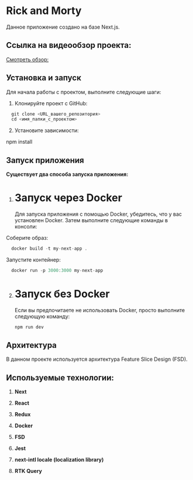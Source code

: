 # Rick and Morty

Данное приложение создано на базе Next.js.

## Ссылка на видеообзор проекта:

[Смотреть обзор:](https://drive.google.com/file/d/12uLGFcZb9KqDgV5la5Uq4Etyb76OVyM-/view?usp=sharing)


## Установка и запуск

Для начала работы с проектом, выполните следующие шаги:

1. Клонируйте проект с GitHub:

```js
  git clone <URL_вашего_репозитория>
  cd <имя_папки_с_проектом>
```

2. Установите зависимости:

npm install

## Запуск приложения

**Существует два способа запуска приложения:**

1. # Запуск через Docker
   Для запуска приложения с помощью Docker, убедитесь, что у вас установлен Docker. Затем выполните следующие команды в консоли:

Соберите образ:

```js
  docker build -t my-next-app .
```

Запустите контейнер:

```js
  docker run -p 3000:3000 my-next-app
```

2. # Запуск без Docker
   Если вы предпочитаете не использовать Docker, просто выполните следующую команду:
   ```js
   npm run dev
   ```

## Архитектура

В данном проекте используется архитектура Feature Slice Design (FSD).

## Используемые технологии:

1. **Next**

2. **React**

3. **Redux**

4. **Docker**

5. **FSD**

6. **Jest**

7. **next-intl locale (localization library)**

8. **RTK Query**
